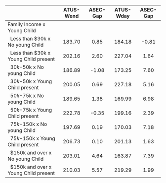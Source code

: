 
|                      |    ATUS-Wend |     ASEC-Gap |    ATUS-Wday |     ASEC-Gap |
| -------------------- | :----------: | :----------: | :----------: | :----------: |
| Family Income x Young Child |              |              |              |              |
| &nbsp;&nbsp;Less than $30k x No young Child |       183.70 |         0.85 |       184.18 |        -0.81 |
| &nbsp;&nbsp;Less than $30k x Young Child present |       202.16 |         2.60 |       227.04 |         1.64 |
| &nbsp;&nbsp;$30k-$50k x No young Child |       186.89 |        -1.08 |       173.25 |         7.60 |
| &nbsp;&nbsp;$30k-$50k x Young Child present |       200.05 |         0.69 |       227.18 |         5.16 |
| &nbsp;&nbsp;$50k-$75k x No young Child |       189.65 |         1.38 |       169.99 |         6.98 |
| &nbsp;&nbsp;$50k-$75k x Young Child present |       222.78 |        -0.35 |       199.16 |         2.39 |
| &nbsp;&nbsp;$75k-$150k x No young Child |       197.69 |         0.19 |       170.03 |         7.18 |
| &nbsp;&nbsp;$75k-$150k x Young Child present |       206.73 |         0.10 |       201.13 |         1.63 |
| &nbsp;&nbsp;$150k and over x No young Child |       203.01 |         4.64 |       163.87 |         7.39 |
| &nbsp;&nbsp;$150k and over x Young Child present |       210.03 |         5.57 |       219.29 |         1.99 |

